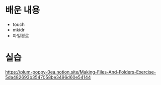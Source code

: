 # 배운 내용
- touch
- mkidr
- 파일경로

# 실습
https://plum-poppy-0ea.notion.site/Making-Files-And-Folders-Exercise-5da482693b3547058be3496d60e54144

